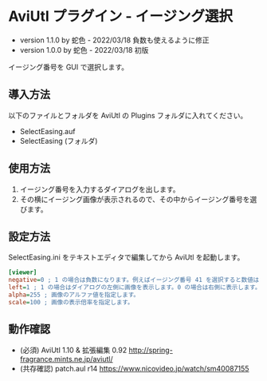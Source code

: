 ﻿# AviUtl プラグイン - イージング選択

* version 1.1.0 by 蛇色 - 2022/03/18 負数も使えるように修正
* version 1.0.0 by 蛇色 - 2022/03/18 初版

イージング番号を GUI で選択します。

## 導入方法

以下のファイルとフォルダを AviUtl の Plugins フォルダに入れてください。
* SelectEasing.auf
* SelectEasing (フォルダ)

## 使用方法

1. イージング番号を入力するダイアログを出します。
2. その横にイージング画像が表示されるので、その中からイージング番号を選びます。

## 設定方法

SelectEasing.ini をテキストエディタで編集してから AviUtl を起動します。

```ini
[viewer]
negative=0 ; 1 の場合は負数になります。例えばイージング番号 41 を選択すると数値は -41 になります。
left=1 ; 1 の場合はダイアログの左側に画像を表示します。0 の場合は右側に表示します。
alpha=255 ; 画像のアルファ値を指定します。
scale=100 ; 画像の表示倍率を指定します。
```

## 動作確認

* (必須) AviUtl 1.10 & 拡張編集 0.92 http://spring-fragrance.mints.ne.jp/aviutl/
* (共存確認) patch.aul r14 https://www.nicovideo.jp/watch/sm40087155
